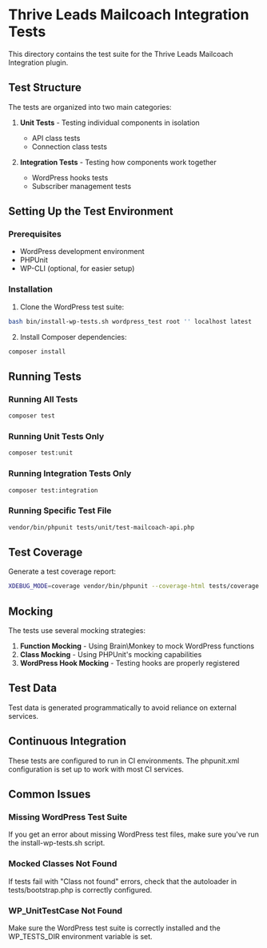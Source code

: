 # Thrive Leads Mailcoach Integration Tests

This directory contains the test suite for the Thrive Leads Mailcoach Integration plugin.

## Test Structure

The tests are organized into two main categories:

1. **Unit Tests** - Testing individual components in isolation
   - API class tests
   - Connection class tests

2. **Integration Tests** - Testing how components work together
   - WordPress hooks tests
   - Subscriber management tests

## Setting Up the Test Environment

### Prerequisites

- WordPress development environment
- PHPUnit
- WP-CLI (optional, for easier setup)

### Installation

1. Clone the WordPress test suite:

```bash
bash bin/install-wp-tests.sh wordpress_test root '' localhost latest
```

2. Install Composer dependencies:

```bash
composer install
```

## Running Tests

### Running All Tests

```bash
composer test
```

### Running Unit Tests Only

```bash
composer test:unit
```

### Running Integration Tests Only

```bash
composer test:integration
```

### Running Specific Test File

```bash
vendor/bin/phpunit tests/unit/test-mailcoach-api.php
```

## Test Coverage

Generate a test coverage report:

```bash
XDEBUG_MODE=coverage vendor/bin/phpunit --coverage-html tests/coverage
```

## Mocking

The tests use several mocking strategies:

1. **Function Mocking** - Using Brain\Monkey to mock WordPress functions
2. **Class Mocking** - Using PHPUnit's mocking capabilities
3. **WordPress Hook Mocking** - Testing hooks are properly registered

## Test Data

Test data is generated programmatically to avoid reliance on external services.

## Continuous Integration

These tests are configured to run in CI environments. The phpunit.xml configuration is set up to work with most CI services.

## Common Issues

### Missing WordPress Test Suite

If you get an error about missing WordPress test files, make sure you've run the install-wp-tests.sh script.

### Mocked Classes Not Found

If tests fail with "Class not found" errors, check that the autoloader in tests/bootstrap.php is correctly configured.

### WP_UnitTestCase Not Found

Make sure the WordPress test suite is correctly installed and the WP_TESTS_DIR environment variable is set.